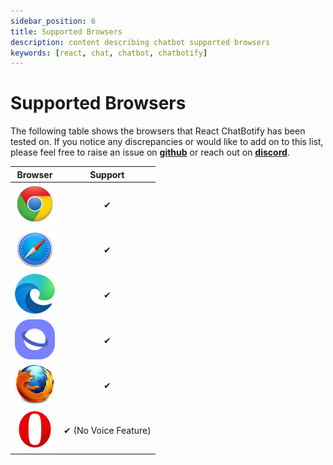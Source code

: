 ```yaml
---
sidebar_position: 6
title: Supported Browsers
description: content describing chatbot supported browsers
keywords: [react, chat, chatbot, chatbotify]
---
```


# Supported Browsers

The following table shows the browsers that React ChatBotify has been tested on. If you notice any discrepancies or would like to add on to this list, please feel free to raise an issue on [**github**](https://github.com/react-chatbotify/react-chatbotify/issues) or reach out on [**discord**](https://discord.gg/6R4DK4G5Zh).

| Browser                                                              | Support                     |
|----------------------------------------------------------------------|-----------------------------|
| <div align="center">![Chrome](img/rcb-chrome.png)</div>              | <div align="center">&#10004;</div> |
| <div align="center">![Safari](img/rcb-safari.png)</div>              | <div align="center">&#10004;</div> |
| <div align="center">![Edge](img/rcb-edge.png)</div>                  | <div align="center">&#10004;</div> |
| <div align="center">![Samsung Internet](img/rcb-samsung.png)</div>   | <div align="center">&#10004;</div> |
| <div align="center">![Firefox](img/rcb-firefox.png)</div>            | <div align="center">&#10004;</div> |
| <div align="center">![Opera](img/rcb-opera.png)</div>                | <div align="center">&#10004; (No Voice Feature)</div> |
